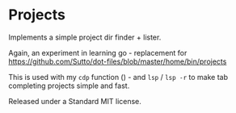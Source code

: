 # Projects

Implements a simple project dir finder + lister.

Again, an experiment in learning go - replacement for https://github.com/Sutto/dot-files/blob/master/home/bin/projects

This is used with my `cdp` function () - and `lsp` / `lsp -r` to make tab completing projects simple and fast.

Released under a Standard MIT license.